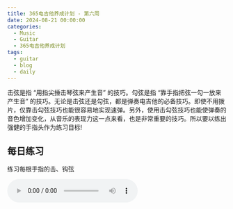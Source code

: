 ```yaml
---
title: 365电吉他养成计划 - 第六周
date: 2024-08-21 00:00:00
categories:
  - Music
  - Guitar
  - 365电吉他养成计划
tags:
  - guitar
  - blog
  - daily
---
```



击弦是指 “用指尖捶击琴弦来产生音” 的技巧。勾弦是指 “靠手指把弦一勾一放来产生音” 的技巧。无论是击弦还是勾弦，都是弹奏电吉他的必备技巧。即使不用拨片，仅靠击勾弦技巧也能很容易地实现速弹。另外，使用击勾弦技巧也能使弹奏的音色增加变化，从音乐的表现力这一点来看，也是非常重要的技巧。所以要以练出强健的手指头作为练习目标!

<!-- more -->

## 每日练习

练习每根手指的击、钩弦

<audio controls src="/guitar/daily-6.mp3" />

## 周一

在 ⑥ 弦至 ③ 弦之间移动，练习各手指的击、勾弦

<audio controls src="/guitar/2024-08-19.mp3" />

## 周二

连续使用击勾弦技巧

<audio controls src="/guitar/2024-08-20.mp3" />

## 周三

击勾弦技巧的强化乐句

<audio controls src="/guitar/2024-08-21.mp3" />
